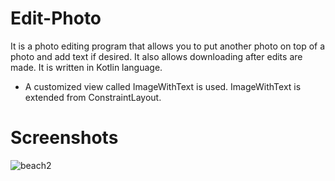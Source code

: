 # Edit-Photo
It is a photo editing program that allows you to put another photo on top of a photo and add text if desired. It also allows downloading after edits are made. It is written in Kotlin language.

- A customized view called ImageWithText is used. ImageWithText is extended from ConstraintLayout.


# Screenshots
![beach2](https://user-images.githubusercontent.com/48482054/201624846-e57cf926-98d5-451c-8f75-5296d90faf5d.jpeg)

